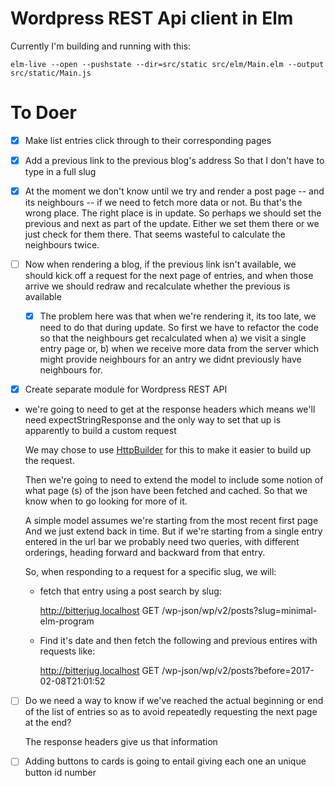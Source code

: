 Wordpress REST Api client in Elm
=================================

Currently I'm building and running with this:

```
elm-live --open --pushstate --dir=src/static src/elm/Main.elm --output src/static/Main.js
```
To Doer
=======

- [x] Make list entries click through to their corresponding pages

- [x] Add a previous link to the previous blog's address
  So that I don't have to type in a full slug

- [x] At the moment we don't know until we try and render a post page -- and
  its neighbours -- if we need to fetch more data or not. Bu that's the wrong
  place. The right place is in update. So perhaps we should set the previous
  and next as part of the update. Either we set them there or we just check for
  them there. That seems wasteful to calculate the neighbours twice.

- [ ] Now when rendering a blog, if the previous link isn't available, we should
  kick off a request for the next page of entries, and when those arrive we should
  redraw and recalculate whether the previous is available

  - [x] The problem here was that when we're rendering it, its too late, we
    need to do that during update. So first we have to refactor the code
    so that the neighbours get recalculated  when a) we visit a single entry
    page or, b) when we receive more data from the server which might provide
    neighbours for an antry we didnt previously have neighbours for.


- [x] Create separate module for Wordpress REST API

- we're going to need to get at the response headers which means we'll need
  expectStringResponse and the only way to set that up is apparently to 
  build a custom request

   We may chose to use
   [HttpBuilder](http://package.elm-lang.org/packages/lukewestby/elm-http-builder/5.0.0/HttpBuilder)
   for this to make it easier to build up the request.

  Then we're going to need to extend the model to include some notion of what
  page (s) of the json have been fetched and cached. So that we know when to go
  looking for more of it. 

  A simple model assumes we're starting from the most recent first page And we
  just extend back in time.  But if we're starting from a single entry entered
  in the url bar we probably need two queries, with different orderings,
  heading forward and backward from that entry.

  So, when responding to a request for a specific slug, we will:

  - fetch that entry using a post search by slug:

      http://bitterjug.localhost
      GET /wp-json/wp/v2/posts?slug=minimal-elm-program

  - Find it's date and then fetch the following and previous entires
  with requests like:

      http://bitterjug.localhost
      GET /wp-json/wp/v2/posts?before=2017-02-08T21:01:52

- [ ] Do we need a way to know if we've reached the actual beginning or end of the 
  list of entries so as to avoid repeatedly requesting the next page at the end?

  The response headers give us that information 

- [ ] Adding buttons to cards is going to entail giving each one an unique button id number


